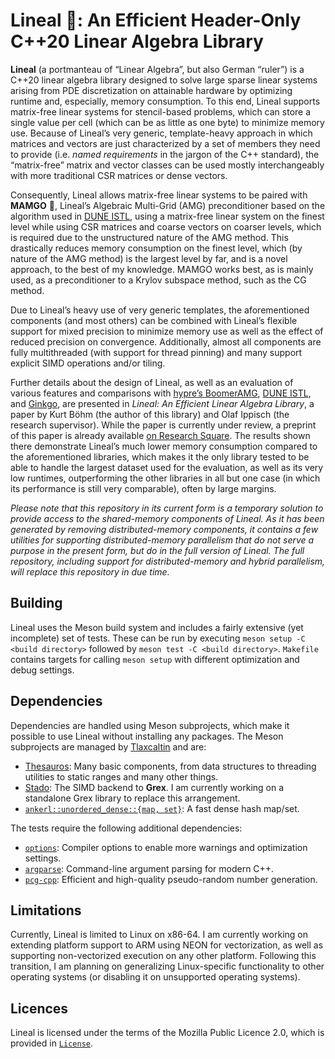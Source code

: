 # Lineal 📏: An Efficient Header-Only C++20 Linear Algebra Library

**Lineal** (a portmanteau of “Linear Algebra”, but also German “ruler”) is a C++20 linear algebra library designed to solve large sparse linear systems arising from PDE discretization on attainable hardware by optimizing runtime and, especially, memory consumption.
To this end, Lineal supports matrix-free linear systems for stencil-based problems, which can store a single value per cell (which can be as little as one byte) to minimize memory use.
Because of Lineal’s very generic, template-heavy approach in which matrices and vectors are just characterized by a set of members they need to provide (i.e. _named requirements_ in the jargon of the C++ standard), the “matrix-free” matrix and vector classes can be used mostly interchangeably with more traditional CSR matrices or dense vectors.

Consequently, Lineal allows matrix-free linear systems to be paired with **MAMGO** 🥭, Lineal’s Algebraic Multi-Grid (AMG) preconditioner based on the algorithm used in [DUNE ISTL](https://gitlab.dune-project.org/core/dune-istl/-/tree/master/dune/istl/paamg), using a matrix-free linear system on the finest level while using CSR matrices and coarse vectors on coarser levels, which is required due to the unstructured nature of the AMG method.
This drastically reduces memory consumption on the finest level, which (by nature of the AMG method) is the largest level by far, and is a novel approach, to the best of my knowledge.
MAMGO works best, as is mainly used, as a preconditioner to a Krylov subspace method, such as the CG method.

Due to Lineal’s heavy use of very generic templates, the aforementioned components (and most others) can be combined with Lineal’s flexible support for mixed precision to minimize memory use as well as the effect of reduced precision on convergence.
Additionally, almost all components are fully multithreaded (with support for thread pinning) and many support explicit SIMD operations and/or tiling.

Further details about the design of Lineal, as well as an evaluation of various features and comparisons with [hypre’s BoomerAMG](https://hypre.readthedocs.io/en/latest/solvers-boomeramg.html), [DUNE ISTL](https://gitlab.dune-project.org/core/dune-istl/-/tree/master/dune/istl/paamg), and [Ginkgo](https://ginkgo-project.github.io/), are presented in _Lineal: An Efficient Linear Algebra Library_, a paper by Kurt Böhm (the author of this library) and Olaf Ippisch (the research supervisor).
While the paper is currently under review, a preprint of this paper is already available [on Research Square](https://www.researchsquare.com/article/rs-6329564/latest).
The results shown there demonstrate Lineal’s much lower memory consumption compared to the aforementioned libraries, which makes it the only library tested to be able to handle the largest dataset used for the evaluation, as well as its very low runtimes, outperforming the other libraries in all but one case (in which its performance is still very comparable), often by large margins.

_Please note that this repository in its current form is a temporary solution to provide access to the shared-memory components of Lineal.
As it has been generated by removing distributed-memory components, it contains a few utilities for supporting distributed-memory parallelism that do not serve a purpose in the present form, but do in the full version of Lineal.
The full repository, including support for distributed-memory and hybrid parallelism, will replace this repository in due time._

## Building

Lineal uses the Meson build system and includes a fairly extensive (yet incomplete) set of tests.
These can be run by executing `meson setup -C <build directory>` followed by `meson test -C <build directory>`.
`Makefile` contains targets for calling `meson setup` with different optimization and debug settings.

## Dependencies

Dependencies are handled using Meson subprojects, which make it possible to use Lineal without installing any packages.
The Meson subprojects are managed by [Tlaxcaltin](https://github.com/KurtBoehm/tlaxcaltin) and are:

- [Thesauros](https://github.com/KurtBoehm/thesauros): Many basic components, from data structures to threading utilities to static ranges and many other things.
- [Stado](https://github.com/KurtBoehm/stado): The SIMD backend to **Grex**. I am currently working on a standalone Grex library to replace this arrangement.
- [`ankerl::unordered_dense::{map, set}`](https://github.com/martinus/unordered_dense): A fast dense hash map/set.

The tests require the following additional dependencies:

- [`options`](https://github.com/KurtBoehm/tlaxcaltin/blob/main/options/meson.build): Compiler options to enable more warnings and optimization settings.
- [`argparse`](https://github.com/p-ranav/argparse): Command-line argument parsing for modern C++.
- [`pcg-cpp`](https://github.com/imneme/pcg-cpp.git): Efficient and high-quality pseudo-random number generation.

## Limitations

Currently, Lineal is limited to Linux on x86-64.
I am currently working on extending platform support to ARM using NEON for vectorization, as well as supporting non-vectorized execution on any other platform.
Following this transition, I am planning on generalizing Linux-specific functionality to other operating systems (or disabling it on unsupported operating systems).

## Licences

Lineal is licensed under the terms of the Mozilla Public Licence 2.0, which is provided in [`License`](License).
